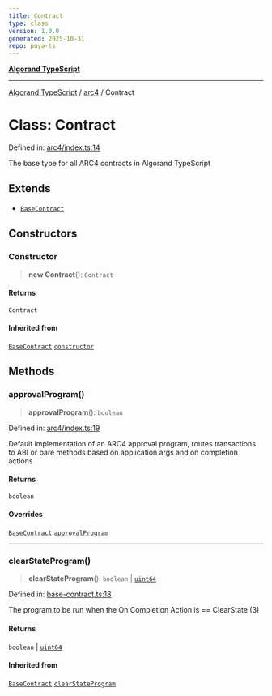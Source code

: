 ```yaml
---
title: Contract
type: class
version: 1.0.0
generated: 2025-10-31
repo: puya-ts
---
```

[**Algorand TypeScript**](../../README.md)

***

[Algorand TypeScript](../../modules.md) / [arc4](../README.md) / Contract

# Class: Contract

Defined in: [arc4/index.ts:14](https://github.com/algorandfoundation/puya-ts/blob/main/packages/algo-ts/src/arc4/index.ts#L14)

The base type for all ARC4 contracts in Algorand TypeScript

## Extends

- [`BaseContract`](../../index/classes/BaseContract.md)

## Constructors

### Constructor

> **new Contract**(): `Contract`

#### Returns

`Contract`

#### Inherited from

[`BaseContract`](../../index/classes/BaseContract.md).[`constructor`](../../index/classes/BaseContract.md#constructor)

## Methods

### approvalProgram()

> **approvalProgram**(): `boolean`

Defined in: [arc4/index.ts:19](https://github.com/algorandfoundation/puya-ts/blob/main/packages/algo-ts/src/arc4/index.ts#L19)

Default implementation of an ARC4 approval program, routes transactions to ABI or bare methods based on application
args and on completion actions

#### Returns

`boolean`

#### Overrides

[`BaseContract`](../../index/classes/BaseContract.md).[`approvalProgram`](../../index/classes/BaseContract.md#approvalprogram)

***

### clearStateProgram()

> **clearStateProgram**(): `boolean` \| [`uint64`](../../index/type-aliases/uint64.md)

Defined in: [base-contract.ts:18](https://github.com/algorandfoundation/puya-ts/blob/main/packages/algo-ts/src/base-contract.ts#L18)

The program to be run when the On Completion Action is == ClearState (3)

#### Returns

`boolean` \| [`uint64`](../../index/type-aliases/uint64.md)

#### Inherited from

[`BaseContract`](../../index/classes/BaseContract.md).[`clearStateProgram`](../../index/classes/BaseContract.md#clearstateprogram)
